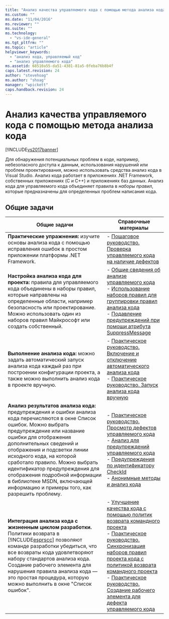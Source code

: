 ```yaml
---
title: "Анализ качества управляемого кода с помощью метода анализа кода | Microsoft Docs"
ms.custom: ""
ms.date: "11/04/2016"
ms.reviewer: ""
ms.suite: ""
ms.technology: 
  - "vs-ide-general"
ms.tgt_pltfrm: ""
ms.topic: "article"
helpviewer_keywords: 
  - "анализ кода, управляемый код"
  - "анализ управляемого кода"
ms.assetid: 68510a55-da51-4381-81a5-0feba76b8b4f
caps.latest.revision: 24
author: "stevehoag"
ms.author: "shoag"
manager: "wpickett"
caps.handback.revision: 24
---
```

# Анализ качества управляемого кода с помощью метода анализа кода
[!INCLUDE[vs2017banner](../code-quality/includes/vs2017banner.md)]

Для обнаружения потенциальных проблем в коде, например, небезопасного доступа к данным, использования нарушений или проблем проектирования, можно использовать средства анализ кода в Visual Studio.  Анализ кода работает в приложениях .NET Framework, собственных приложениях \(C и C\+\+\) и приложениях баз данных.  Анализ кода для управляемого кода объединяет правила в *наборы правил*, которые предназначены для определенных проблем написания кода.  
  
## Общие задачи  
  
|Общие задачи|Справочные материалы|  
|------------------|--------------------------|  
|**Практические упражнения:** изучите основы анализа кода с помощью исправления ошибок в простом приложении платформы .NET Framework.|-   [Пошаговое руководство. Проверка управляемого кода на наличие дефектов](../code-quality/walkthrough-analyzing-managed-code-for-code-defects.md)|  
|**Настройка анализа кода для проекта:** правила для управляемого кода объединены в наборы правил, которые направлены на определенные области, например безопасность или проектирование.  Можно использовать один из наборов правил Майкрософт или создать собственный.|-   [Общие сведения об анализе управляемого кода](../code-quality/code-analysis-for-managed-code-overview.md)<br />-   [Использование наборов правил для группировки правил анализа кода](../code-quality/using-rule-sets-to-group-code-analysis-rules.md)<br />-   [Подавление предупреждений при помощи атрибута SuppressMessage](../code-quality/suppress-warnings-by-using-the-suppressmessage-attribute.md)|  
|**Выполнение анализа кода:** можно задать автоматический запуск анализа кода каждый раз при построении конфигурации проекта, а также можно выполнить анализ кода в проекте вручную.|-   [Практическое руководство. Включение и отключение автоматического анализа кода](../Topic/How%20to:%20Enable%20and%20Disable%20Automatic%20Code%20Analysis%20for%20Managed%20Code.md)<br />-   [Практическое руководство. Запуск анализа кода вручную](../code-quality/how-to-run-code-analysis-manually-for-managed-code.md)|  
|**Анализ результатов анализа кода:** предупреждения и ошибки анализа кода перечисляются в окне Список ошибок.  Можно выбрать предупреждение или название ошибки для отображения дополнительных сведений и отображения и подсветки линии исходного кода, на которой сработало правило.  Можно выбрать идентификатор предупреждения для отображения подробной информации в библиотеке MSDN, включающей информацию и примеры того, как разрешить проблему.|-   [Практическое руководство. Просмотр дефектов управляемого кода](../code-quality/how-to-view-managed-code-defects.md)<br />-   [Анализ для предупреждений управляемого кода](../code-quality/code-analysis-for-managed-code-warnings.md)<br />-   [Предупреждения по идентификатору CheckId](../code-quality/code-analysis-warnings-for-managed-code-by-checkid.md)<br />-   [Анонимные методы и анализ кода](../code-quality/anonymous-methods-and-code-analysis.md)|  
|**Интеграция анализа кода с жизненным циклом разработки.** Политики возврата в [!INCLUDE[esprscc](../code-quality/includes/esprscc_md.md)] позволяют команде разработки убедиться, что все возвраты кода удовлетворяют набору стандартов анализа кода.  Создание рабочего элемента для нарушения правила анализа кода — это простая процедура, которую можно выполнить в окне "Список ошибок".|-   [Улучшение качества кода с помощью политик возврата командного проекта](../code-quality/enhancing-code-quality-with-team-project-check-in-policies.md)<br />-   [Практическое руководство. Синхронизация наборов правил проекта кода с политикой возврата командного проекта](../code-quality/how-to-synchronize-code-project-rule-sets-with-team-project-check-in-policy.md)<br />-   [Практическое руководство. Создание рабочего элемента для дефекта управляемого кода](../code-quality/how-to-create-a-work-item-for-a-managed-code-defect.md)|